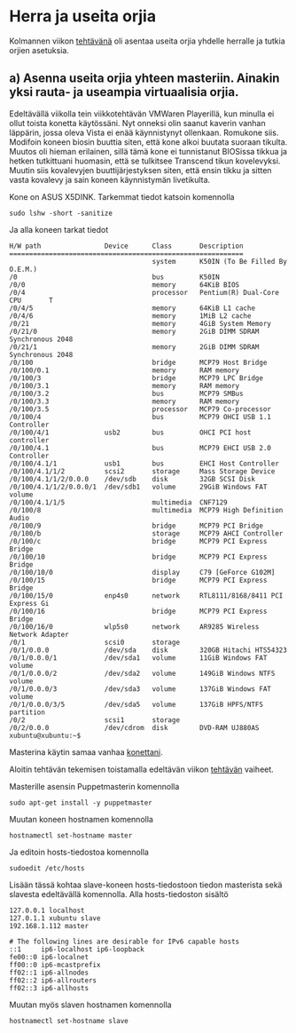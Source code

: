 # Herra ja useita orjia
Kolmannen viikon [tehtävänä](http://terokarvinen.com/2017/aikataulu-palvelinten-hallinta-ict4tn022-3-5-op-uusi-ops-loppusyksy-2017-p5#comment-23269) oli asentaa useita orjia yhdelle herralle ja tutkia orjien asetuksia.

## a) Asenna useita orjia yhteen masteriin. Ainakin yksi rauta- ja useampia virtuaalisia orjia. 
Edeltävällä viikolla tein viikkotehtävän VMWaren Playerillä, kun minulla ei ollut toista konetta käytössäni. Nyt onneksi olin saanut kaverin vanhan läppärin, jossa oleva Vista ei enää käynnistynyt ollenkaan. Romukone siis. Modifoin koneen biosin buuttia siten, että kone alkoi buutata suoraan tikulta. Muutos oli hieman erilainen, sillä tämä kone ei tunnistanut BIOSissa tikkua ja hetken tutkittuani huomasin, että se tulkitsee Transcend tikun kovelevyksi. Muutin siis kovalevyjen buuttijärjestyksen siten, että ensin tikku ja sitten vasta kovalevy ja sain koneen käynnistymän livetikulta.

Kone on ASUS X5DINK. Tarkemmat tiedot katsoin komennolla 
```
sudo lshw -short -sanitize
```
Ja alla koneen tarkat tiedot
```
H/W path                Device      Class       Description
===========================================================
                                    system      K50IN (To Be Filled By O.E.M.)
/0                                  bus         K50IN
/0/0                                memory      64KiB BIOS
/0/4                                processor   Pentium(R) Dual-Core CPU       T
/0/4/5                              memory      64KiB L1 cache
/0/4/6                              memory      1MiB L2 cache
/0/21                               memory      4GiB System Memory
/0/21/0                             memory      2GiB DIMM SDRAM Synchronous 2048
/0/21/1                             memory      2GiB DIMM SDRAM Synchronous 2048
/0/100                              bridge      MCP79 Host Bridge
/0/100/0.1                          memory      RAM memory
/0/100/3                            bridge      MCP79 LPC Bridge
/0/100/3.1                          memory      RAM memory
/0/100/3.2                          bus         MCP79 SMBus
/0/100/3.3                          memory      RAM memory
/0/100/3.5                          processor   MCP79 Co-processor
/0/100/4                            bus         MCP79 OHCI USB 1.1 Controller
/0/100/4/1              usb2        bus         OHCI PCI host controller
/0/100/4.1                          bus         MCP79 EHCI USB 2.0 Controller
/0/100/4.1/1            usb1        bus         EHCI Host Controller
/0/100/4.1/1/2          scsi2       storage     Mass Storage Device
/0/100/4.1/1/2/0.0.0    /dev/sdb    disk        32GB SCSI Disk
/0/100/4.1/1/2/0.0.0/1  /dev/sdb1   volume      29GiB Windows FAT volume
/0/100/4.1/1/5                      multimedia  CNF7129
/0/100/8                            multimedia  MCP79 High Definition Audio
/0/100/9                            bridge      MCP79 PCI Bridge
/0/100/b                            storage     MCP79 AHCI Controller
/0/100/c                            bridge      MCP79 PCI Express Bridge
/0/100/10                           bridge      MCP79 PCI Express Bridge
/0/100/10/0                         display     C79 [GeForce G102M]
/0/100/15                           bridge      MCP79 PCI Express Bridge
/0/100/15/0             enp4s0      network     RTL8111/8168/8411 PCI Express Gi
/0/100/16                           bridge      MCP79 PCI Express Bridge
/0/100/16/0             wlp5s0      network     AR9285 Wireless Network Adapter 
/0/1                    scsi0       storage     
/0/1/0.0.0              /dev/sda    disk        320GB Hitachi HTS54323
/0/1/0.0.0/1            /dev/sda1   volume      11GiB Windows FAT volume
/0/1/0.0.0/2            /dev/sda2   volume      149GiB Windows NTFS volume
/0/1/0.0.0/3            /dev/sda3   volume      137GiB Windows FAT volume
/0/1/0.0.0/3/5          /dev/sda5   volume      137GiB HPFS/NTFS partition
/0/2                    scsi1       storage     
/0/2/0.0.0              /dev/cdrom  disk        DVD-RAM UJ880AS
xubuntu@xubuntu:~$ 
```
Masterina käytin samaa vanhaa [konettani](https://minnaleppala.files.wordpress.com/2017/08/lista.png?w=1000).

Aloitin tehtävän tekemisen toistamalla edeltävän viikon [tehtävän](https://github.com/mcleppala/puppet/blob/master/raportit/h2_livetikku_asetukset_githubista.md) vaiheet. 

Masterille asensin Puppetmasterin komennolla
```
sudo apt-get install -y puppetmaster
```
Muutan koneen hostnamen komennolla
```
hostnamectl set-hostname master
```
Ja editoin hosts-tiedostoa komennolla
```
sudoedit /etc/hosts
```
Lisään tässä kohtaa slave-koneen hosts-tiedostoon tiedon masterista sekä slavesta edeltävällä komennolla. Alla hosts-tiedoston sisältö
```
127.0.0.1 localhost
127.0.1.1 xubuntu slave
192.168.1.112 master

# The following lines are desirable for IPv6 capable hosts
::1     ip6-localhost ip6-loopback
fe00::0 ip6-localnet
ff00::0 ip6-mcastprefix
ff02::1 ip6-allnodes
ff02::2 ip6-allrouters
ff02::3 ip6-allhosts
```
Muutan myös slaven hostnamen komennolla
```
hostnamectl set-hostname slave
```
